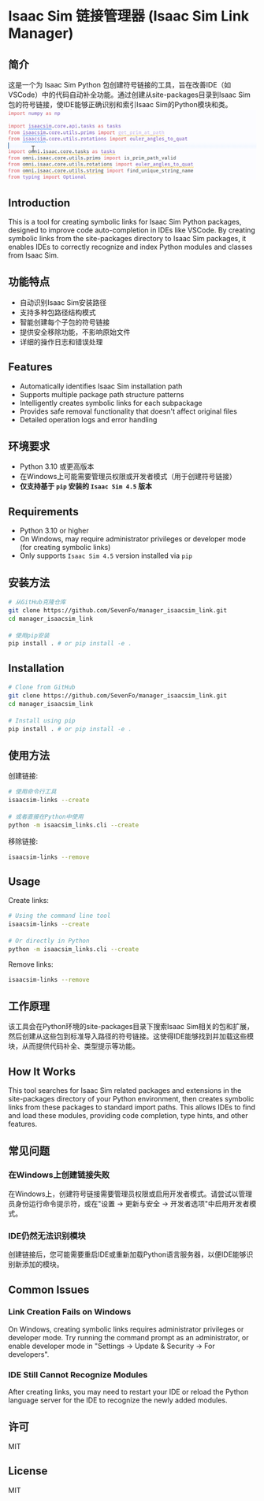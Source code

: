 # Isaac Sim 链接管理器 (Isaac Sim Link Manager)

## 简介
这是一个为 Isaac Sim Python 包创建符号链接的工具，旨在改善IDE（如VSCode）中的代码自动补全功能。通过创建从site-packages目录到Isaac Sim包的符号链接，使IDE能够正确识别和索引Isaac Sim的Python模块和类。
![代码补全效果展示](./images/code_completion.gif)

## Introduction
This is a tool for creating symbolic links for Isaac Sim Python packages, designed to improve code auto-completion in IDEs like VSCode. By creating symbolic links from the site-packages directory to Isaac Sim packages, it enables IDEs to correctly recognize and index Python modules and classes from Isaac Sim.

## 功能特点
- 自动识别Isaac Sim安装路径
- 支持多种包路径结构模式
- 智能创建每个子包的符号链接
- 提供安全移除功能，不影响原始文件
- 详细的操作日志和错误处理

## Features
- Automatically identifies Isaac Sim installation path
- Supports multiple package path structure patterns
- Intelligently creates symbolic links for each subpackage
- Provides safe removal functionality that doesn't affect original files
- Detailed operation logs and error handling

## 环境要求
- Python 3.10 或更高版本
- 在Windows上可能需要管理员权限或开发者模式（用于创建符号链接）
- **仅支持基于 `pip` 安装的 `Isaac Sim 4.5` 版本**

## Requirements
- Python 3.10 or higher
- On Windows, may require administrator privileges or developer mode (for creating symbolic links)
- Only supports `Isaac Sim 4.5` version installed via `pip`

## 安装方法

```bash
# 从GitHub克隆仓库
git clone https://github.com/SevenFo/manager_isaacsim_link.git
cd manager_isaacsim_link

# 使用pip安装
pip install . # or pip install -e .
```

## Installation

```bash
# Clone from GitHub
git clone https://github.com/SevenFo/manager_isaacsim_link.git
cd manager_isaacsim_link

# Install using pip
pip install . # or pip install -e .
```

## 使用方法

创建链接:
```bash
# 使用命令行工具
isaacsim-links --create

# 或者直接在Python中使用
python -m isaacsim_links.cli --create
```

移除链接:
```bash
isaacsim-links --remove
```

## Usage

Create links:
```bash
# Using the command line tool
isaacsim-links --create

# Or directly in Python
python -m isaacsim_links.cli --create
```

Remove links:
```bash
isaacsim-links --remove
```

## 工作原理
该工具会在Python环境的site-packages目录下搜索Isaac Sim相关的包和扩展，然后创建从这些包到标准导入路径的符号链接。这使得IDE能够找到并加载这些模块，从而提供代码补全、类型提示等功能。

## How It Works
This tool searches for Isaac Sim related packages and extensions in the site-packages directory of your Python environment, then creates symbolic links from these packages to standard import paths. This allows IDEs to find and load these modules, providing code completion, type hints, and other features.

## 常见问题

### 在Windows上创建链接失败
在Windows上，创建符号链接需要管理员权限或启用开发者模式。请尝试以管理员身份运行命令提示符，或在"设置 -> 更新与安全 -> 开发者选项"中启用开发者模式。

### IDE仍然无法识别模块
创建链接后，您可能需要重启IDE或重新加载Python语言服务器，以便IDE能够识别新添加的模块。

## Common Issues

### Link Creation Fails on Windows
On Windows, creating symbolic links requires administrator privileges or developer mode. Try running the command prompt as an administrator, or enable developer mode in "Settings -> Update & Security -> For developers".

### IDE Still Cannot Recognize Modules
After creating links, you may need to restart your IDE or reload the Python language server for the IDE to recognize the newly added modules.

## 许可
MIT

## License
MIT
